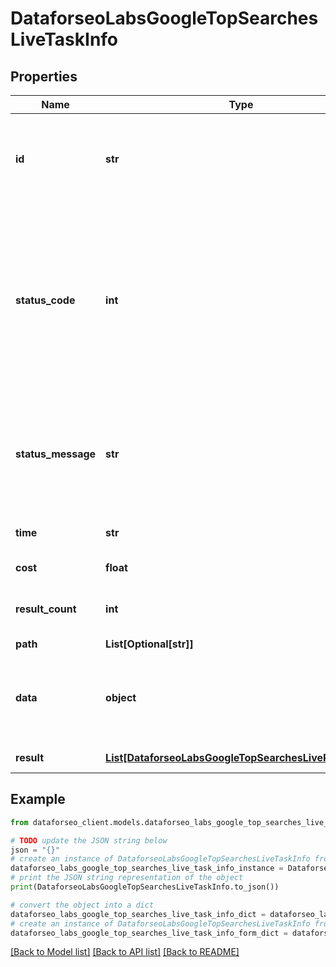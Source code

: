 # DataforseoLabsGoogleTopSearchesLiveTaskInfo


## Properties

Name | Type | Description | Notes
------------ | ------------- | ------------- | -------------
**id** | **str** | task identifier unique task identifier in our system in the UUID format | [optional] 
**status_code** | **int** | status code of the task generated by DataForSEO, can be within the following range: 10000-60000 you can find the full list of the response codes here | [optional] 
**status_message** | **str** | informational message of the task you can find the full list of general informational messages here | [optional] 
**time** | **str** | execution time, seconds | [optional] 
**cost** | **float** | total tasks cost, USD | [optional] 
**result_count** | **int** | number of elements in the result array | [optional] 
**path** | **List[Optional[str]]** | URL path | [optional] 
**data** | **object** | contains the same parameters that you specified in the POST request | [optional] 
**result** | [**List[DataforseoLabsGoogleTopSearchesLiveResultInfo]**](DataforseoLabsGoogleTopSearchesLiveResultInfo.md) | array of results | [optional] 

## Example

```python
from dataforseo_client.models.dataforseo_labs_google_top_searches_live_task_info import DataforseoLabsGoogleTopSearchesLiveTaskInfo

# TODO update the JSON string below
json = "{}"
# create an instance of DataforseoLabsGoogleTopSearchesLiveTaskInfo from a JSON string
dataforseo_labs_google_top_searches_live_task_info_instance = DataforseoLabsGoogleTopSearchesLiveTaskInfo.from_json(json)
# print the JSON string representation of the object
print(DataforseoLabsGoogleTopSearchesLiveTaskInfo.to_json())

# convert the object into a dict
dataforseo_labs_google_top_searches_live_task_info_dict = dataforseo_labs_google_top_searches_live_task_info_instance.to_dict()
# create an instance of DataforseoLabsGoogleTopSearchesLiveTaskInfo from a dict
dataforseo_labs_google_top_searches_live_task_info_form_dict = dataforseo_labs_google_top_searches_live_task_info.from_dict(dataforseo_labs_google_top_searches_live_task_info_dict)
```
[[Back to Model list]](../README.md#documentation-for-models) [[Back to API list]](../README.md#documentation-for-api-endpoints) [[Back to README]](../README.md)


